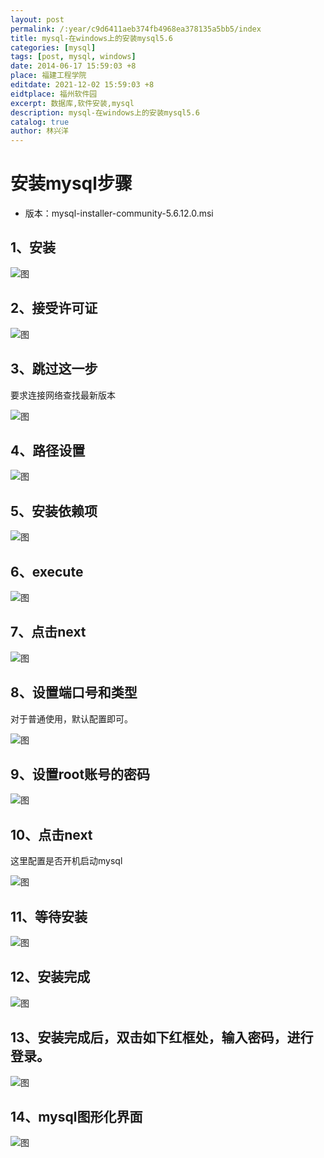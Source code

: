 ```yaml
---
layout: post
permalink: /:year/c9d6411aeb374fb4968ea378135a5bb5/index
title: mysql-在windows上的安装mysql5.6
categories: [mysql]
tags: [post, mysql, windows]
date: 2014-06-17 15:59:03 +8
place: 福建工程学院
editdate: 2021-12-02 15:59:03 +8
eidtplace: 福州软件园
excerpt: 数据库,软件安装,mysql
description: mysql-在windows上的安装mysql5.6
catalog: true
author: 林兴洋
---
```


# 安装mysql步骤

* 版本：mysql-installer-community-5.6.12.0.msi

## 1、安装

![图](https://gitee.com/linxingyang/at-2020-10-02-image/raw/master/image/M-mysql/image/2014-06-17/01pub.png)

## 2、接受许可证

![图](https://gitee.com/linxingyang/at-2020-10-02-image/raw/master/image/M-mysql/image/2014-06-17/02.png)

## 3、跳过这一步

要求连接网络查找最新版本

![图](https://gitee.com/linxingyang/at-2020-10-02-image/raw/master/image/M-mysql/image/2014-06-17/03.png)

## 4、路径设置

![图](https://gitee.com/linxingyang/at-2020-10-02-image/raw/master/image/M-mysql/image/2014-06-17/04.png)

## 5、安装依赖项

![图](https://gitee.com/linxingyang/at-2020-10-02-image/raw/master/image/M-mysql/image/2014-06-17/05.png)

## 6、execute

![图](https://gitee.com/linxingyang/at-2020-10-02-image/raw/master/image/M-mysql/image/2014-06-17/06.png)

## 7、点击next

![图](https://gitee.com/linxingyang/at-2020-10-02-image/raw/master/image/M-mysql/image/2014-06-17/07.png)

## 8、设置端口号和类型

对于普通使用，默认配置即可。

![图](https://gitee.com/linxingyang/at-2020-10-02-image/raw/master/image/M-mysql/image/2014-06-17/08.png)

## 9、设置root账号的密码

![图](https://gitee.com/linxingyang/at-2020-10-02-image/raw/master/image/M-mysql/image/2014-06-17/09.png)

## 10、点击next

这里配置是否开机启动mysql

![图](https://gitee.com/linxingyang/at-2020-10-02-image/raw/master/image/M-mysql/image/2014-06-17/10.png)

## 11、等待安装

![图](https://gitee.com/linxingyang/at-2020-10-02-image/raw/master/image/M-mysql/image/2014-06-17/11.png)

## 12、安装完成

![图](https://gitee.com/linxingyang/at-2020-10-02-image/raw/master/image/M-mysql/image/2014-06-17/12.png)

## 13、安装完成后，双击如下红框处，输入密码，进行登录。

![图](https://gitee.com/linxingyang/at-2020-10-02-image/raw/master/image/M-mysql/image/2014-06-17/13.png)

## 14、mysql图形化界面

![图](https://gitee.com/linxingyang/at-2020-10-02-image/raw/master/image/M-mysql/image/2014-06-17/14.png)


